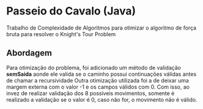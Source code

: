 # Passeio do Cavalo (Java)

Trabalho de Complexidade de Algoritmos para otimizar o algoritmo de força bruta para resolver o Knight's Tour Problem

## Abordagem

Para otimização do problema, foi adicionado um método de validação **semSaida** aonde ele valida se o caminho possui continuações válidas antes de chamar a recursividade
Outra otimização utilizada foi a de deixar uma margem externa com o valor -1 e os campos válidos com 0. Com isso, ao invez de realizar validação dos 8 possíveis movimentos, somente é realizado a validação se o valor é 0, caso não for, o movimento não é válido.
